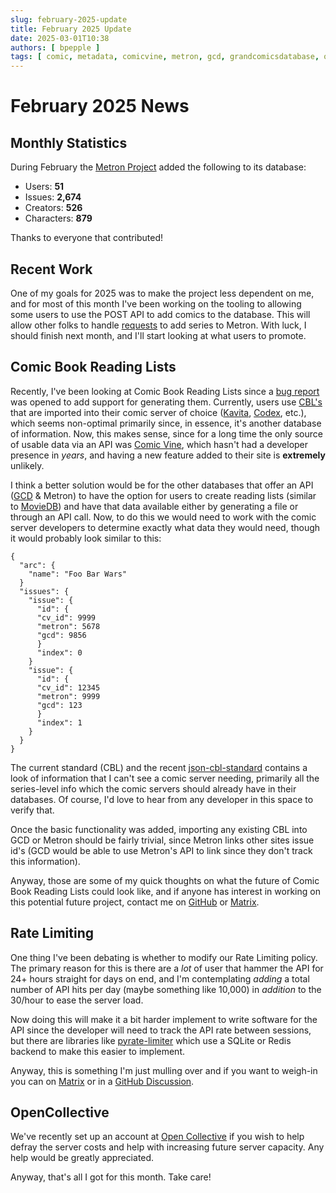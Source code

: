 ```yaml
---
slug: february-2025-update
title: February 2025 Update
date: 2025-03-01T10:38
authors: [ bpepple ]
tags: [ comic, metadata, comicvine, metron, gcd, grandcomicsdatabase, opencollective, readinglist, cbl ]
---
```


# February 2025 News

## Monthly Statistics

During February the [Metron Project](https://metron.cloud/) added the following to its database:

- Users: **51**
- Issues: **2,674**
- Creators: **526**
- Characters: **879**

Thanks to everyone that contributed!

## Recent Work

One of my goals for 2025 was to make the project less dependent on me, and for most of this month I've been working on
the tooling to allowing some users to use the POST API to add comics to the database. This will allow other folks to
handle [requests](https://github.com/Metron-Project/metron/discussions/306) to add series to Metron. With luck, I should
finish next month, and I'll start looking at what users to promote.

## Comic Book Reading Lists

Recently, I've been looking at Comic Book Reading Lists since
a [bug report](https://github.com/Metron-Project/metron/issues/302) was opened to add support for generating them.
Currently, users use [CBL's](https://github.com/DieselTech/CBL-ReadingLists) that are imported into their comic server
of choice ([Kavita](https://www.kavitareader.com/), [Codex](https://github.com/ajslater/codex), etc.), which seems
non-optimal primarily since, in essence, it's another database of information. Now, this makes sense, since for a long
time the only source of usable data via an API was [Comic Vine](https://comicvine.gamespot.com/), which hasn't had a
developer presence in _years_, and having a new feature added to their site is __extremely__ unlikely.

I think a better solution would be for the other databases that offer an API ([GCD](https://www.comics.org/api/) &
Metron) to have the option for users to create reading lists (similar to [MovieDB](https://www.themoviedb.org/)) and
have that data available either by generating a file or through an API call. Now, to do this we would need to work with
the comic server developers to determine exactly what data they would need, though it would probably look similar to
this:

```shell
{
  "arc": {
    "name": "Foo Bar Wars"
  }
  "issues": {
    "issue": {
      "id": {
      "cv_id": 9999
      "metron": 5678
      "gcd": 9856
      }
      "index": 0
    }
    "issue": {
      "id": {
      "cv_id": 12345
      "metron": 9999
      "gcd": 123
      }
      "index": 1
    }
  }
}
```

The current standard (CBL) and the recent [json-cbl-standard](https://github.com/ComicReadingLists/json-cbl-standard)
contains a look of information that I can't see a comic server needing, primarily all the series-level info which the
comic servers should already have in their databases. Of course, I'd love to hear from any developer in this space to
verify that.

Once the basic functionality was added, importing any existing CBL into GCD or Metron should be fairly trivial, since
Metron links other sites issue id's (GCD would be able to use Metron's API to link since they don't track this
information).

Anyway, those are some of my quick thoughts on what the future of Comic Book Reading Lists could look like, and if
anyone has interest in working on this potential future project, contact me
on [GitHub](https://github.com/Metron-Project/metron)
or [Matrix](https://matrix.to/#/#metron-general:matrix.org).

## Rate Limiting

One thing I've been debating is whether to modify our Rate Limiting policy. The primary reason for this is there are a
_lot_ of user that hammer the API for 24+ hours straight for days on end, and I'm contemplating _adding_ a total
number of API hits per day (maybe something like 10,000) in _addition_ to the 30/hour to ease the server load.

Now doing this will make it a bit harder implement to write software for the API since the developer will need to track
the API rate between sessions, but there are libraries
like [pyrate-limiter](https://pyratelimiter.readthedocs.io/en/latest/) which use a SQLite or Redis backend to make
this easier to implement.

Anyway, this is something I'm just mulling over and if you want to weigh-in you can
on [Matrix](https://matrix.to/#/#metron-general:matrix.org) or in
a [GitHub Discussion](https://github.com/Metron-Project/metron/discussions).

## OpenCollective

We've recently set up an account at [Open Collective](https://opencollective.com/metron) if you wish to help defray the
server costs and help with increasing future server capacity. Any help would be greatly appreciated.

Anyway, that's all I got for this month. Take care!